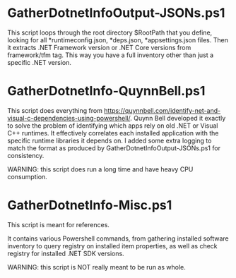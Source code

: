 
GatherDotnetInfoOutput-JSONs.ps1
=================================
This script loops through the root directory $RootPath that you define, looking for all *runtimeconfig.json, *deps.json, *appsettings.json files. Then it extracts .NET Framework version or .NET Core versions from framework/tfm tag. This way you have a full inventory other than just a specific .NET version.


GatherDotnetInfo-QuynnBell.ps1
=================================
This script does everything from https://quynnbell.com/identify-net-and-visual-c-dependencies-using-powershell/. Quynn Bell developed it exactly to solve the problem of identifying which apps rely on old .NET or Visual C++ runtimes. It effectively correlates each installed application with the specific runtime libraries it depends on. I added some extra logging to match the format as produced by GatherDotnetInfoOutput-JSONs.ps1 for consistency.

WARNING: this script does run a long time and have heavy CPU consumption.


GatherDotnetInfo-Misc.ps1
===========================
This script is meant for references.

It contains various Powershell commands, from gathering installed software inventory to query registry on installed item properties, 
as well as check registry for installed .NET SDK versions.

WARNING: this script is NOT really meant to be run as whole. 
